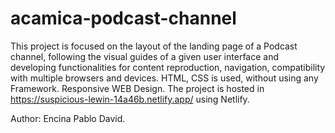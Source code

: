 # acamica-podcast-channel
This project is focused on the layout of the landing page of a Podcast channel, following the visual guides of a given user interface and developing functionalities for content reproduction, navigation, compatibility with multiple browsers and devices.
HTML, CSS is used, without using any Framework. Responsive WEB Design.
The project is hosted in https://suspicious-lewin-14a46b.netlify.app/ using Netlify.

Author: Encina Pablo David.

